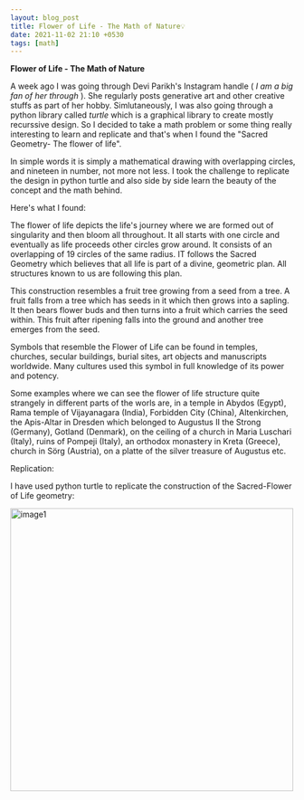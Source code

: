 ```yaml
---
layout: blog_post
title: Flower of Life - The Math of Nature💡
date: 2021-11-02 21:10 +0530
tags: [math]
---
```


**Flower of Life - The Math of Nature**

A week ago I was going through Devi Parikh's Instagram handle ( _I am a big fan of her through_ ). She regularly posts generative art and other creative stuffs as part of her hobby. Simlutaneously, I was also going through a python library called _turtle_ which is a graphical library to create mostly recurssive design. So I decided to take a math problem or some thing really interesting to learn and replicate and that's when I found the "Sacred Geometry- The flower of life".

<!--more-->
In simple words it is simply a mathematical drawing with overlapping circles, and nineteen in number, not more not less. I took the challenge to replicate the design in python turtle and also side by side learn the beauty of the concept and the math behind.

Here's what I found:

The flower of life depicts the life's journey where we are formed out of singularity and then bloom all throughout. It all starts with one circle and eventually as life proceeds other circles grow around. It consists of an overlapping of 19 circles of the same radius. IT follows the Sacred Geometry which believes that all life is part of a divine, geometric plan. All structures known to us are following this plan.

This construction resembles a fruit tree growing from a seed from a tree. A fruit falls from a tree which has seeds in it  which then grows into a sapling. It then bears flower buds and then turns into a fruit which carries the seed within. This fruit after ripening falls into the ground and another tree emerges from the seed.

Symbols that resemble the Flower of Life can be found in temples, churches, secular buildings, burial sites, art objects and manuscripts worldwide. Many cultures used this symbol in full knowledge of its power and potency.


Some examples where we can see the flower of life structure quite strangely in different parts of the worls are, in a temple in Abydos (Egypt), Rama temple of Vijayanagara (India), Forbidden City (China), Altenkirchen, the Apis-Altar in Dresden which belonged to Augustus II the Strong (Germany), Gotland (Denmark), on the ceiling of a church in Maria Luschari (Italy), ruins of Pompeji (Italy), an orthodox monastery in Kreta (Greece), church in Sörg (Austria), on a platte of the silver treasure of Augustus etc.

Replication:

I have used python turtle to replicate the construction of the Sacred-Flower of Life geometry:

<img class ="blog-inline-image" src="{{ site.baseurl }}/assets/images/flower-of-life/image1.png" alt="image1" width='500'/>
